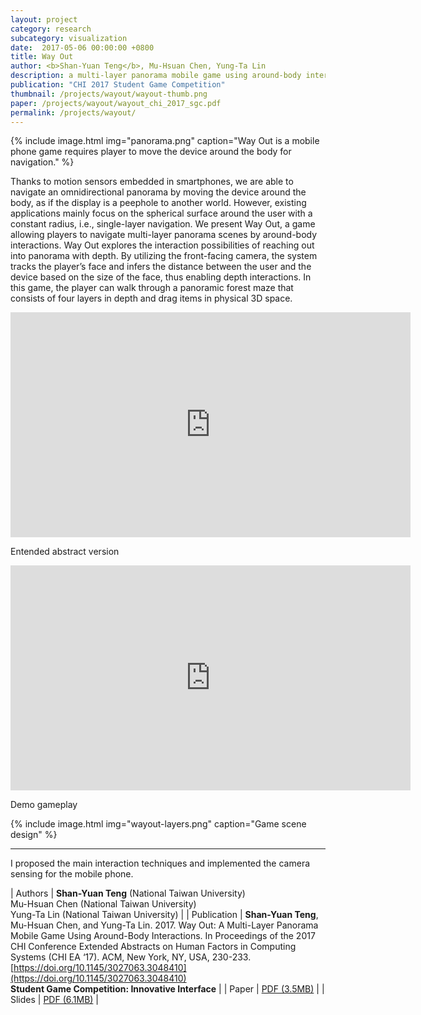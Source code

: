 ```yaml
---
layout: project
category: research
subcategory: visualization
date:  2017-05-06 00:00:00 +0800
title: Way Out
author: <b>Shan-Yuan Teng</b>, Mu-Hsuan Chen, Yung-Ta Lin
description: a multi-layer panorama mobile game using around-body interactions.
publication: "CHI 2017 Student Game Competition"
thumbnail: /projects/wayout/wayout-thumb.png
paper: /projects/wayout/wayout_chi_2017_sgc.pdf
permalink: /projects/wayout/
---
```


{% include image.html
           img="panorama.png"
           caption="Way Out is a mobile phone game requires player to move the device around the body for navigation." %}

Thanks to motion sensors embedded in smartphones, we are able to navigate an omnidirectional panorama by moving the device around the body, as if the display is a peephole to another world. However, existing applications mainly focus on the spherical surface around the user with a constant radius, i.e., single-layer navigation. We present Way Out, a game allowing players to navigate multi-layer panorama scenes by around-body interactions. Way Out explores the interaction possibilities of reaching out into panorama with depth. By utilizing the front-facing camera, the system tracks the player’s face and infers the distance between the user and the device based on the size of the face, thus enabling depth interactions. In this game, the player can walk through a panoramic forest maze that consists of four layers in depth and drag items in physical 3D space.

<div class="video-wrapper">
  <iframe width="640" height="360" src="https://www.youtube.com/embed/_MpDxC7uL6A" frameborder="0" allowfullscreen></iframe>
</div>

<p class="caption">Entended abstract version</p>

<div class="video-wrapper">
  <iframe width="640" height="360" src="https://www.youtube.com/embed/_9Xy1V9iuyQ" frameborder="0" allowfullscreen></iframe>
</div>

  <p class="caption">Demo gameplay</p>

{% include image.html
         img="wayout-layers.png"
         caption="Game scene design" %}

---

I proposed the main interaction techniques and implemented the camera sensing for the mobile phone.

| Authors | **Shan-Yuan Teng** (National Taiwan University)<br>Mu-Hsuan Chen (National Taiwan University)<br>Yung-Ta Lin (National Taiwan University) |
| Publication | **Shan-Yuan Teng**, Mu-Hsuan Chen, and Yung-Ta Lin. 2017. Way Out: A Multi-Layer Panorama Mobile Game Using Around-Body Interactions. In Proceedings of the 2017 CHI Conference Extended Abstracts on Human Factors in Computing Systems (CHI EA ‘17). ACM, New York, NY, USA, 230-233. [https://doi.org/10.1145/3027063.3048410](https://doi.org/10.1145/3027063.3048410)<br>**Student Game Competition: Innovative Interface** |
| Paper | [PDF (3.5MB)](wayout_chi_2017_sgc.pdf) |
| Slides | [PDF (6.1MB)](wayout_slides_chi.pdf) |
